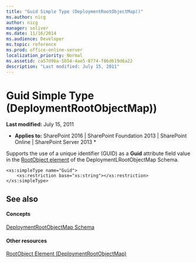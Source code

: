```yaml
---
title: "Guid Simple Type (DeploymentRootObjectMap))"
ms.author: nicg
author: nicg
manager: soliver
ms.date: 11/16/2014
ms.audience: Developer
ms.topic: reference
ms.prod: office-online-server
localization_priority: Normal
ms.assetid: ca57d9ba-5b54-4ae5-8774-f86d619d6a22
description: "Last modified: July 15, 2011"
---
```


# Guid Simple Type (DeploymentRootObjectMap))

 **Last modified:** July 15, 2011 
  
 * **Applies to:** SharePoint 2016 | SharePoint Foundation 2013 | SharePoint Online | SharePoint Server 2013 * 
  
Supports the use of a unique identifier (GUID) as a **Guid** attribute field value in the [RootObject element](rootobject-element-deploymentrootobjectmap.md) of the DeploymentLRootObjectMap Schema. 
  
```
<xs:simpleType name="Guid">
    <xs:restriction base="xs:string"></xs:restriction>
</xs:simpleType>

```

## See also

#### Concepts

[DeploymentRootObjectMap Schema](deploymentrootobjectmap-schema.md)
#### Other resources

[RootObject Element (DeploymentRootObjectMap)](rootobject-element-deploymentrootobjectmap.md)

